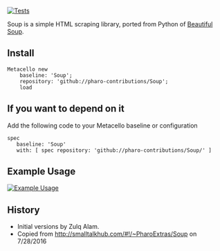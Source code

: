 [![Tests](https://github.com/pharo-contributions/Soup/actions/workflows/runTests.yaml/badge.svg)](https://github.com/pharo-contributions/Soup/actions/workflows/runTests.yaml)

Soup is a simple HTML scraping library, ported from Python of [Beautiful Soup](http://www.crummy.com/software/BeautifulSoup/).

## Install

```Smalltalk
Metacello new
	baseline: 'Soup';
	repository: 'github://pharo-contributions/Soup';
	load
 ```
## If you want to depend on it

Add the following code to your Metacello baseline or configuration

```
spec 
   baseline: 'Soup' 
   with: [ spec repository: 'github://pharo-contributions/Soup/' ]
```
## Example Usage
[![Example Usage](http://img.youtube.com/vi/y17pTysVddg/0.jpg)](http://www.youtube.com/watch?v=y17pTysVddg "Example Usage")

## History

- Initial versions by Zulq Alam.
- Copied from http://smalltalkhub.com/#!/~PharoExtras/Soup on 7/28/2016
